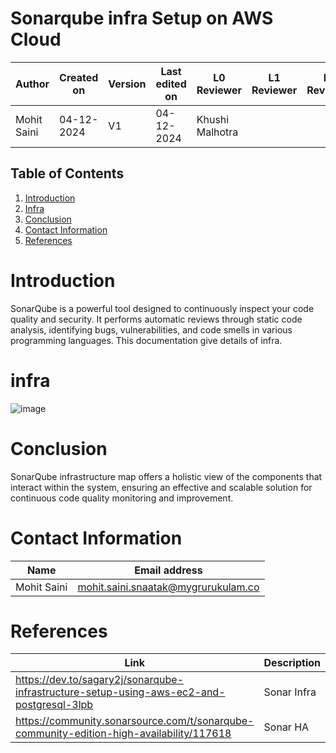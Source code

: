 # **Sonarqube infra Setup on AWS Cloud**

| **Author**          | **Created on** | **Version** | **Last edited on** | **L0 Reviewer**  | **L1 Reviewer** | **L2 Reviewer** |
|---------------------|----------------|-------------|--------------------|------------------|-----------------|-----------------|
| Mohit Saini         | 04-12-2024     | V1          | 04-12-2024         | Khushi Malhotra  |                 |                 |


## Table of Contents
1. [Introduction](#introduction)
2. [Infra](#infra)
3. [Conclusion](#conclusion)
4. [Contact Information](#contact-information)
3. [References](#references)


# Introduction
SonarQube is a powerful tool designed to continuously inspect your code quality and security. It performs automatic reviews through static code analysis, identifying bugs, vulnerabilities, and code smells in various programming languages. This documentation give details of infra.

# infra
![image](https://github.com/user-attachments/assets/ab8438d1-149e-4978-b598-19bf646c379b)





# Conclusion
SonarQube infrastructure map offers a holistic view of the components that interact within the system, ensuring an effective and scalable solution for continuous code quality monitoring and improvement.


# Contact Information

| **Name**    | **Email address**         |
|-------------|---------------------------|
| Mohit Saini | mohit.saini.snaatak@mygrurukulam.co |


# References



| **Link** | **Description** |
|----------------------------------------------------|--------------------|
| https://dev.to/sagary2j/sonarqube-infrastructure-setup-using-aws-ec2-and-postgresql-3lpb| Sonar Infra |
|https://community.sonarsource.com/t/sonarqube-community-edition-high-availability/117618 | Sonar HA |

